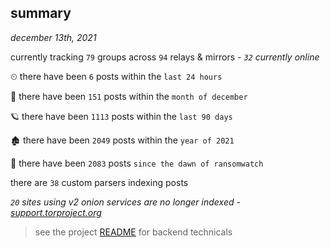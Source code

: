 
## summary
_december 13th, 2021_

currently tracking `79` groups across `94` relays & mirrors - _`32` currently online_

⏲ there have been `6` posts within the `last 24 hours`

🦈 there have been `151` posts within the `month of december`

🪐 there have been `1113` posts within the `last 90 days`

🏚 there have been `2049` posts within the `year of 2021`

🦕 there have been `2083` posts `since the dawn of ransomwatch`

there are `38` custom parsers indexing posts

_`20` sites using v2 onion services are no longer indexed - [support.torproject.org](https://support.torproject.org/onionservices/v2-deprecation/)_

> see the project [README](https://github.com/thetanz/ransomwatch#ransomwatch--) for backend technicals
